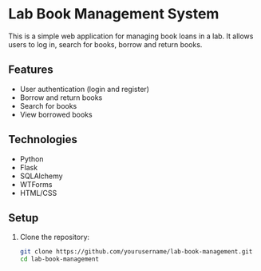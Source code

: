 # Lab Book Management System

This is a simple web application for managing book loans in a lab. It allows users to log in, search for books, borrow and return books.

## Features

- User authentication (login and register)
- Borrow and return books
- Search for books
- View borrowed books

## Technologies

- Python
- Flask
- SQLAlchemy
- WTForms
- HTML/CSS

## Setup

1. Clone the repository:

   ```bash
   git clone https://github.com/yourusername/lab-book-management.git
   cd lab-book-management
   ```
